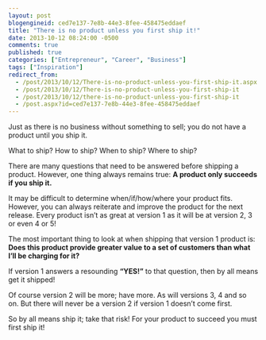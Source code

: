 ```yaml
---
layout: post
blogengineid: ced7e137-7e8b-44e3-8fee-458475eddaef
title: "There is no product unless you first ship it!"
date: 2013-10-12 08:24:00 -0500
comments: true
published: true
categories: ["Entrepreneur", "Career", "Business"]
tags: ["Inspiration"]
redirect_from: 
  - /post/2013/10/12/There-is-no-product-unless-you-first-ship-it.aspx
  - /post/2013/10/12/There-is-no-product-unless-you-first-ship-it
  - /post/2013/10/12/there-is-no-product-unless-you-first-ship-it
  - /post.aspx?id=ced7e137-7e8b-44e3-8fee-458475eddaef
---
```

<!-- more -->

Just as there is no business without something to sell; you do not have a product until you ship it.

What to ship? How to ship? When to ship? Where to ship?

There are many questions that need to be answered before shipping a product. However, one thing always remains true:
**A product only succeeds if you ship it.**

It may be difficult to determine when/if/how/where your product fits. However, you can always reiterate and improve the product for the next release. Every product isn&rsquo;t as great at version 1 as it will be at version 2, 3 or even 4 or 5!

The most important thing to look at when shipping that version 1 product is:
**Does this product provide greater value to a set of customers than what I&rsquo;ll be charging for it?**

If version 1 answers a resounding **&ldquo;YES!&rdquo;** to that question, then by all means get it shipped!

Of course version 2 will be more; have more. As will versions 3, 4 and so on. But there will never be a version 2 if version 1 doesn&rsquo;t come first.

So by all means ship it; take that risk! For your product to succeed you must first ship it!
